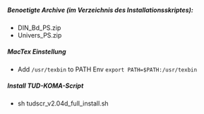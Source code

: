 ##### Benoetigte Archive (im Verzeichnis des Installationsskriptes):
 - DIN_Bd_PS.zip
 - Univers_PS.zip

##### MacTex Einstellung
 - Add `/usr/texbin` to PATH Env `export PATH=$PATH:/usr/texbin`

##### Install TUD-KOMA-Script
 - sh tudscr_v2.04d_full_install.sh
